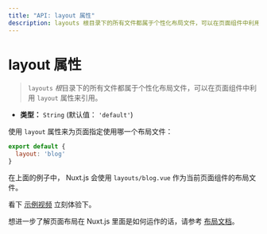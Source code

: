```yaml
---
title: "API: layout 属性"
description: layouts 根目录下的所有文件都属于个性化布局文件，可以在页面组件中利用 layout 属性来引用。
---
```


# layout 属性

> `layouts` *根*目录下的所有文件都属于个性化布局文件，可以在页面组件中利用 `layout` 属性来引用。

- **类型：** `String` (默认值： `'default'`)

使用 `layout` 属性来为页面指定使用哪一个布局文件：

```js
export default {
  layout: 'blog'
}
```

在上面的例子中， Nuxt.js 会使用 `layouts/blog.vue` 作为当前页面组件的布局文件。

看下 [示例视频](https://www.youtube.com/watch?v=YOKnSTp7d38) 立刻体验下。

想进一步了解页面布局在 Nuxt.js 里面是如何运作的话，请参考 [布局文档](/guide/views#layouts)。
